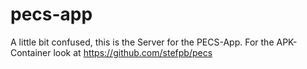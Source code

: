 pecs-app
========

A little bit confused, this is the Server for the PECS-App. For the APK-Container look at https://github.com/stefpb/pecs